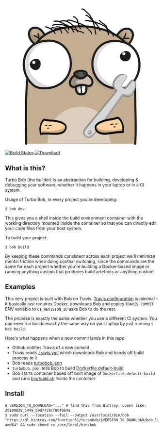 ![](misc/mascot/mascot.png)

[![Build Status](https://travis-ci.org/function61/turbobob.svg?branch=master)](https://travis-ci.org/function61/turbobob)
[![Download](https://api.bintray.com/packages/function61/turbobob/main/images/download.svg)](https://bintray.com/function61/turbobob/main/_latestVersion#files)

What is this?
-------------

Turbo Bob (the builder) is an abstraction for building, developing & debugging your software, whether it happens in your laptop or in a CI system.

Usage of Turbo Bob, in every project you're developing:

```
$ bob dev
```

This gives you a shell inside the build environment container with the working directory mounted inside the container so that you can directly edit your code files from your host system.

To build your project:

```
$ bob build
```

By keeping these commands consistent across each project we'll minimize mental friction when doing context switching, since the commands are the same for each project whether you're building a Docker-based image or running anything custom that produces build artefacts or anything custom.


Examples
--------

This very project is built with Bob on Travis. [Travis configuration](.travis.yml) is minimal - it basically just requires Docker, downloads Bob and copies `TRAVIS_COMMIT` ENV variable to `CI_REVISION_ID` asks Bob to do the rest.

The process is exactly the same whether you use a different CI system. You can even run builds exactly the same way on your laptop by just running `$ bob build`.

Here's what happens when a new commit lands in this repo:

- Github notifies Travis of a new commit
- Travis reads [.travis.yml](.travis.yml) which downloads Bob and hands off build process to it
- Bob reads [turbobob.json](turbobob.json)
- `turbobob.json` tells Bob to build [Dockerfile.default-build](Dockerfile.default-build)
- Bob starts container based off built image of `Dockerfile.default-build` and runs [bin/build.sh](bin/build.sh) *inside the container*


Install
-------

```
$ VERSION_TO_DOWNLOAD="..." # find this from Bintray. Looks like: 20180828_1449_b9d7759cf80f0b4a
$ sudo curl --location --fail --output /usr/local/bin/bob "https://dl.bintray.com/function61/turbobob/$VERSION_TO_DOWNLOAD/bob_linux-amd64" && sudo chmod +x /usr/local/bin/bob
```
